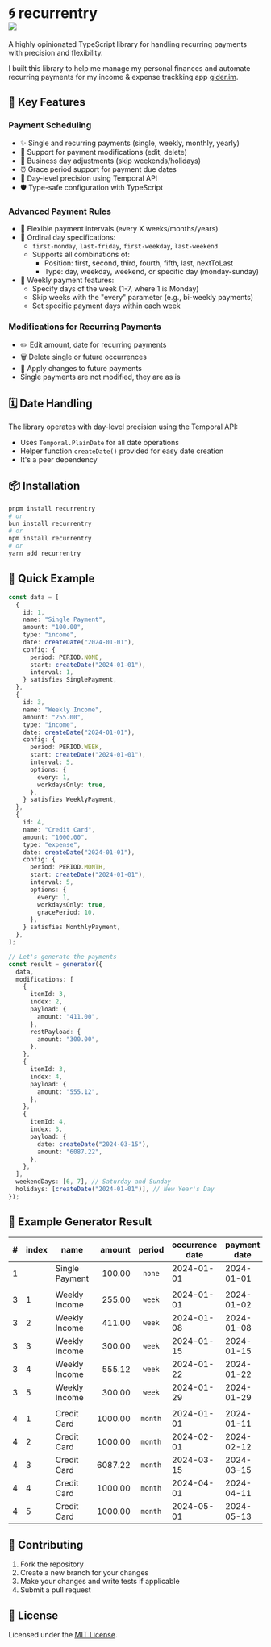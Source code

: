 <h1>
🌀 recurrentry
<div style="display: flex; gap: 10px;">
 <img src="https://img.shields.io/endpoint?url=https://gist.githubusercontent.com/needim/ccae711fb07ccaed86d73f03c1922557/raw/badge.json" />
</div>
</h1>

A highly opinionated TypeScript library for handling recurring payments with precision and flexibility.

I built this library to help me manage my personal finances and automate recurring payments for my income & expense trackking app [gider.im](https://gider.im?utm_source=recurrentry&utm_medium=github&utm_campaign=library).

## 🚀 Key Features

### Payment Scheduling

- ✨ Single and recurring payments (single, weekly, monthly, yearly)
- 🔄 Support for payment modifications (edit, delete)
- 💼 Business day adjustments (skip weekends/holidays)
- ⏰ Grace period support for payment due dates
- 📆 Day-level precision using Temporal API
- 🛡️ Type-safe configuration with TypeScript

### Advanced Payment Rules

- 🔢 Flexible payment intervals (every X weeks/months/years)
- 📅 Ordinal day specifications:
  - `first-monday`, `last-friday`, `first-weekday`, `last-weekend`
  - Supports all combinations of:
    - Position: first, second, third, fourth, fifth, last, nextToLast
    - Type: day, weekday, weekend, or specific day (monday-sunday)
- 📅 Weekly payment features:
  - Specify days of the week (1-7, where 1 is Monday)
  - Skip weeks with the "every" parameter (e.g., bi-weekly payments)
  - Set specific payment days within each week

### Modifications for Recurring Payments

- ✏️ Edit amount, date for recurring payments
- 🗑️ Delete single or future occurrences
- 📝 Apply changes to future payments
- Single payments are not modified, they are as is

## 🗓️ Date Handling

The library operates with day-level precision using the Temporal API:

- Uses `Temporal.PlainDate` for all date operations
- Helper function `createDate()` provided for easy date creation
- It's a peer dependency

## 📦 Installation

```bash
pnpm install recurrentry
# or
bun install recurrentry
# or
npm install recurrentry
# or
yarn add recurrentry
```

## 🎯 Quick Example

```typescript
const data = [
  {
    id: 1,
    name: "Single Payment",
    amount: "100.00",
    type: "income",
    date: createDate("2024-01-01"),
    config: {
      period: PERIOD.NONE,
      start: createDate("2024-01-01"),
      interval: 1,
    } satisfies SinglePayment,
  },
  {
    id: 3,
    name: "Weekly Income",
    amount: "255.00",
    type: "income",
    date: createDate("2024-01-01"),
    config: {
      period: PERIOD.WEEK,
      start: createDate("2024-01-01"),
      interval: 5,
      options: {
        every: 1,
        workdaysOnly: true,
      },
    } satisfies WeeklyPayment,
  },
  {
    id: 4,
    name: "Credit Card",
    amount: "1000.00",
    type: "expense",
    date: createDate("2024-01-01"),
    config: {
      period: PERIOD.MONTH,
      start: createDate("2024-01-01"),
      interval: 5,
      options: {
        every: 1,
        workdaysOnly: true,
        gracePeriod: 10,
      },
    } satisfies MonthlyPayment,
  },
];

// Let's generate the payments
const result = generator({
  data,
  modifications: [
    {
      itemId: 3,
      index: 2,
      payload: {
        amount: "411.00",
      },
      restPayload: {
        amount: "300.00",
      },
    },
    {
      itemId: 3,
      index: 4,
      payload: {
        amount: "555.12",
      },
    },
    {
      itemId: 4,
      index: 3,
      payload: {
        date: createDate("2024-03-15"),
        amount: "6087.22",
      },
    },
  ],
  weekendDays: [6, 7], // Saturday and Sunday
  holidays: [createDate("2024-01-01")], // New Year's Day
});
```

## 🟰 Example Generator Result

| #   | index | name           |  amount | period  | occurrence date | payment date |
| --- | ----- | -------------- | ------: | :-----: | --------------- | ------------ |
| 1   |       | Single Payment |  100.00 | `none`  | 2024-01-01      | 2024-01-01   |
|     |       |                |         |         |                 |              |
| 3   | 1     | Weekly Income  |  255.00 | `week`  | 2024-01-01      | 2024-01-02   |
| 3   | 2     | Weekly Income  |  411.00 | `week`  | 2024-01-08      | 2024-01-08   |
| 3   | 3     | Weekly Income  |  300.00 | `week`  | 2024-01-15      | 2024-01-15   |
| 3   | 4     | Weekly Income  |  555.12 | `week`  | 2024-01-22      | 2024-01-22   |
| 3   | 5     | Weekly Income  |  300.00 | `week`  | 2024-01-29      | 2024-01-29   |
|     |       |                |         |         |                 |              |
| 4   | 1     | Credit Card    | 1000.00 | `month` | 2024-01-01      | 2024-01-11   |
| 4   | 2     | Credit Card    | 1000.00 | `month` | 2024-02-01      | 2024-02-12   |
| 4   | 3     | Credit Card    | 6087.22 | `month` | 2024-03-15      | 2024-03-15   |
| 4   | 4     | Credit Card    | 1000.00 | `month` | 2024-04-01      | 2024-04-11   |
| 4   | 5     | Credit Card    | 1000.00 | `month` | 2024-05-01      | 2024-05-13   |

## 🤝 Contributing

1. Fork the repository
2. Create a new branch for your changes
3. Make your changes and write tests if applicable
4. Submit a pull request

## 📄 License

Licensed under the [MIT License](LICENSE).

